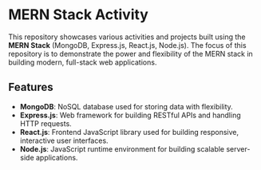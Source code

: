 # MERN Stack Activity

This repository showcases various activities and projects built using the **MERN Stack** (MongoDB, Express.js, React.js, Node.js). The focus of this repository is to demonstrate the power and flexibility of the MERN stack in building modern, full-stack web applications.

## Features

- **MongoDB**: NoSQL database used for storing data with flexibility.
- **Express.js**: Web framework for building RESTful APIs and handling HTTP requests.
- **React.js**: Frontend JavaScript library used for building responsive, interactive user interfaces.
- **Node.js**: JavaScript runtime environment for building scalable server-side applications.
